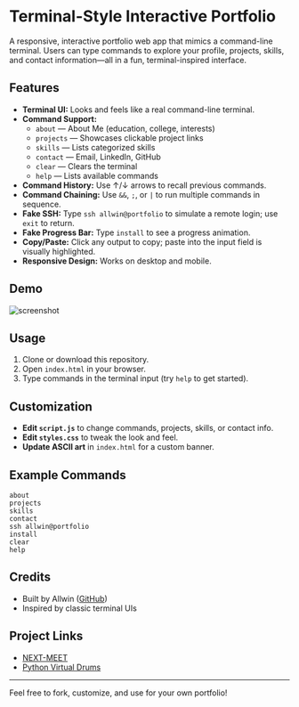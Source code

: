 # Terminal-Style Interactive Portfolio

A responsive, interactive portfolio web app that mimics a command-line terminal. Users can type commands to explore your profile, projects, skills, and contact information—all in a fun, terminal-inspired interface.

## Features

- **Terminal UI:** Looks and feels like a real command-line terminal.
- **Command Support:**
  - `about` — About Me (education, college, interests)
  - `projects` — Showcases clickable project links
  - `skills` — Lists categorized skills
  - `contact` — Email, LinkedIn, GitHub
  - `clear` — Clears the terminal
  - `help` — Lists available commands
- **Command History:** Use ↑/↓ arrows to recall previous commands.
- **Command Chaining:** Use `&&`, `;`, or `|` to run multiple commands in sequence.
- **Fake SSH:** Type `ssh allwin@portfolio` to simulate a remote login; use `exit` to return.
- **Fake Progress Bar:** Type `install` to see a progress animation.
- **Copy/Paste:** Click any output to copy; paste into the input field is visually highlighted.
- **Responsive Design:** Works on desktop and mobile.

## Demo

![screenshot](screenshot.png) <!-- Add a screenshot if available -->

## Usage

1. Clone or download this repository.
2. Open `index.html` in your browser.
3. Type commands in the terminal input (try `help` to get started).

## Customization

- **Edit `script.js`** to change commands, projects, skills, or contact info.
- **Edit `styles.css`** to tweak the look and feel.
- **Update ASCII art** in `index.html` for a custom banner.

## Example Commands

```
about
projects
skills
contact
ssh allwin@portfolio
install
clear
help
```

## Credits

- Built by Allwin ([GitHub](https://github.com/ALLWINALLWI))
- Inspired by classic terminal UIs

## Project Links

- [NEXT-MEET](https://github.com/ALLWINALLWI/NEXT-MEET)
- [Python Virtual Drums](https://github.com/ALLWINALLWI/Drums-player-using-motion-detection)

---

Feel free to fork, customize, and use for your own portfolio! 
